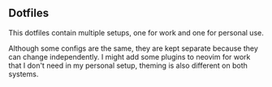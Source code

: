 ## Dotfiles

This dotfiles contain multiple setups, one for work and one for personal use.

Although some configs are the same, they are kept separate because they can change independently.
I might add some plugins to neovim for work that I don't need in my personal setup, theming is also different on both systems.

